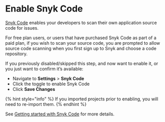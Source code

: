 # Enable Snyk Code

[Snyk Code](../../../scan-application-code/snyk-code/) enables your developers to scan their own application source code for issues.

For free plan users, or users that have purchased Snyk Code as part of a paid plan, if you wish to scan your source code, you are prompted to allow source code scanning when you first sign up to Snyk and choose a code repository.

If you previously disabled/skipped this step, and now want to enable it, or you just want to confirm it’s available:

* Navigate to **Settings** > **Snyk Code**
* Click the toggle to enable Snyk Code
* Click **Save Changes**

{% hint style="info" %}
If you imported projects prior to enabling, you will need to re-import them.
{% endhint %}

See [Getting started with Snyk Code](../../../scan-application-code/snyk-code/getting-started-with-snyk-code/) for more details.
